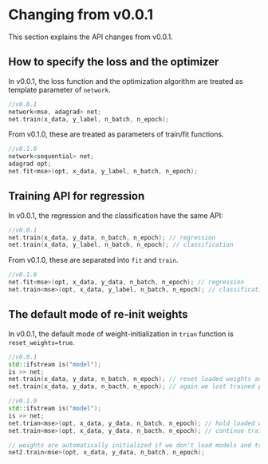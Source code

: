 # Changing from v0.0.1
This section explains the API changes from v0.0.1.

## How to specify the loss and the optimizer 
In v0.0.1, the loss function and the optimization algorithm are treated as template parameter of ```network```.

```cpp
//v0.0.1
network<mse, adagrad> net;
net.train(x_data, y_label, n_batch, n_epoch);
```

From v0.1.0, these are treated as parameters of train/fit functions.

```cpp
//v0.1.0
network<sequential> net;
adagrad opt;
net.fit<mse>(opt, x_data, y_label, n_batch, n_epoch);
```

## Training API for regression
In v0.0.1, the regression and the classification have the same API:

```cpp
//v0.0.1
net.train(x_data, y_data, n_batch, n_epoch); // regression
net.train(x_data, y_label, n_batch, n_epoch); // classification
```

From v0.1.0, these are separated into ```fit``` and ```train```.

```cpp
//v0.1.0
net.fit<mse>(opt, x_data, y_data, n_batch, n_epoch); // regression
net.train<mse>(opt, x_data, y_label, n_batch, n_epoch); // classification
```

## The default mode of re-init weights
In v0.0.1, the default mode of weight-initialization in ```trian``` function is ```reset_weights=true```.

```cpp
//v0.0.1
std::ifstream is("model");
is >> net;
net.train(x_data, y_data, n_batch, n_epoch); // reset loaded weights automatically
net.train(x_data, y_data, n_bacth, n_epoch); // again we lost trained parameter we got the last training
```

```cpp
//v0.1.0
std::ifstream is("model");
is >> net;    
net.trian<mse>(opt, x_data, y_data, n_batch, n_epoch); // hold loaded weights
net.train<mse>(opt, x_data, y_data, n_bacth, n_epoch); // continue training from the last training

// weights are automatically initialized if we don't load models and train yet
net2.train<mse>(opt, x_data, y_data, n_batch, n_epoch);
```
